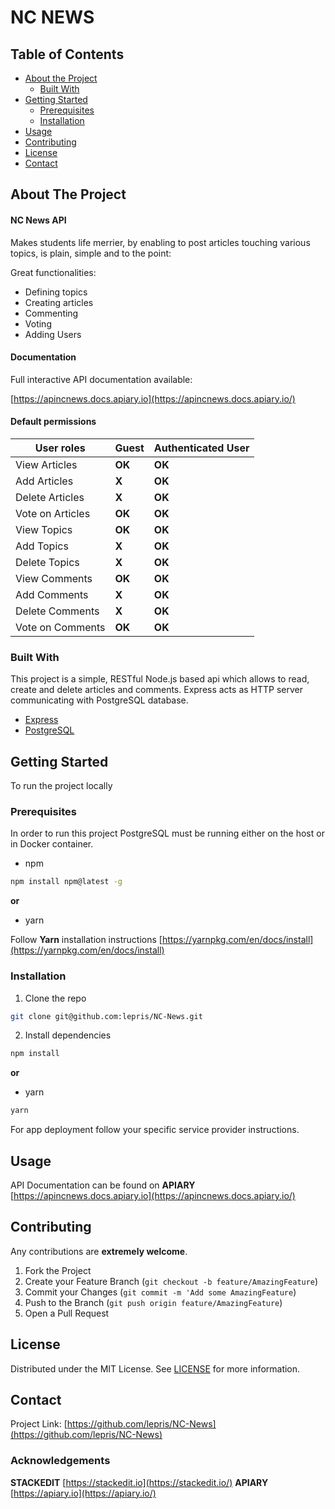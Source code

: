
<!-- Header -->
# NC NEWS


<!-- TABLE OF CONTENTS -->
## Table of Contents

* [About the Project](#about-the-project)
  * [Built With](#built-with)
* [Getting Started](#getting-started)
  * [Prerequisites](#prerequisites)
  * [Installation](#installation)
* [Usage](#usage)
* [Contributing](#contributing)
* [License](#license)
* [Contact](#contact)




<!-- ABOUT THE PROJECT -->
## About The Project


#### NC News API 

Makes students life merrier, by enabling to post articles touching various topics, is plain, simple and to the point:

Great functionalities:
* Defining topics
* Creating articles
* Commenting
* Voting
* Adding Users

#### Documentation
Full interactive  API documentation available:

[https://apincnews.docs.apiary.io](https://apincnews.docs.apiary.io/)

#### Default permissions

| User roles | Guest | Authenticated User
|--|--|--|
| View Articles | **OK** | **OK**
| Add Articles | **X** | **OK**
| Delete Articles | **X** | **OK**
| Vote on Articles | **OK** | **OK**
| View Topics | **OK** | **OK**
| Add Topics | **X** | **OK**
| Delete Topics | **X** | **OK**
| View Comments | **OK** | **OK**
| Add Comments | **X** | **OK**
| Delete Comments | **X** | **OK**
| Vote on Comments | **OK** | **OK**



### Built With

This project is a simple, RESTful Node.js based api which allows to read, create and delete articles and comments. Express acts as HTTP server communicating with PostgreSQL database.

* [Express](https://expressjs.com/)
* [PostgreSQL](https://www.postgresql.org/)

<!-- GETTING STARTED -->
## Getting Started

To run the project locally

### Prerequisites

In order to run this project PostgreSQL must be running either on the host or in Docker container.

* npm
```sh
npm install npm@latest -g
```
**or**
* yarn

Follow **Yarn** installation instructions
[https://yarnpkg.com/en/docs/install](https://yarnpkg.com/en/docs/install)


### Installation

1. Clone the repo
```sh
git clone git@github.com:lepris/NC-News.git
```
2. Install dependencies
```sh
npm install
```
**or**
* yarn
```sh
yarn
```

For app deployment follow your specific service provider instructions.

<!-- USAGE EXAMPLES -->
## Usage

API Documentation can be found on **APIARY**
[https://apincnews.docs.apiary.io](https://apincnews.docs.apiary.io/)


<!-- CONTRIBUTING -->
## Contributing

Any contributions are  **extremely welcome**.

1. Fork the Project
2. Create your Feature Branch (`git checkout -b feature/AmazingFeature`)
3. Commit your Changes (`git commit -m 'Add some AmazingFeature`)
4. Push to the Branch (`git push origin feature/AmazingFeature`)
5. Open a Pull Request



<!-- LICENSE -->
## License

Distributed under the MIT License. See [LICENSE](./license.txt) for more information.



<!-- CONTACT -->
## Contact


Project Link: [https://github.com/lepris/NC-News](https://github.com/lepris/NC-News)

<!--ACKNOWLEDGEMENTS-->
### Acknowledgements
**STACKEDIT**  [https://stackedit.io](https://stackedit.io/)
**APIARY**  [https://apiary.io](https://apiary.io/)

